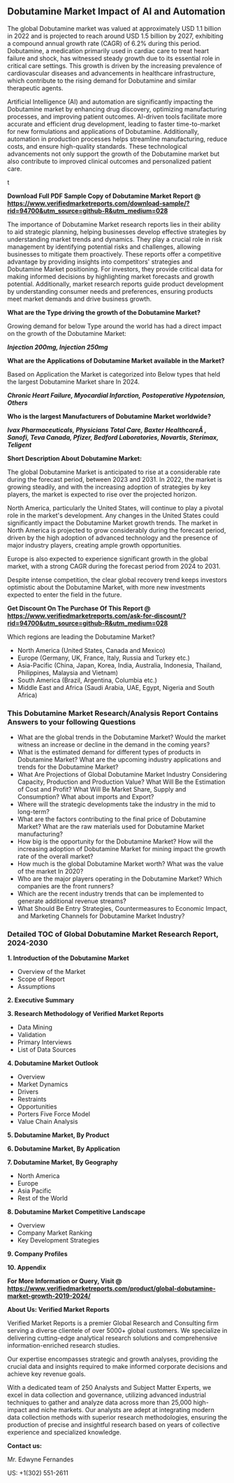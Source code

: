 <h2>Dobutamine Market Impact of AI and Automation</h2><p>The global Dobutamine market was valued at approximately USD 1.1 billion in 2022 and is projected to reach around USD 1.5 billion by 2027, exhibiting a compound annual growth rate (CAGR) of 6.2% during this period. Dobutamine, a medication primarily used in cardiac care to treat heart failure and shock, has witnessed steady growth due to its essential role in critical care settings. This growth is driven by the increasing prevalence of cardiovascular diseases and advancements in healthcare infrastructure, which contribute to the rising demand for Dobutamine and similar therapeutic agents.</p><p>Artificial Intelligence (AI) and automation are significantly impacting the Dobutamine market by enhancing drug discovery, optimizing manufacturing processes, and improving patient outcomes. AI-driven tools facilitate more accurate and efficient drug development, leading to faster time-to-market for new formulations and applications of Dobutamine. Additionally, automation in production processes helps streamline manufacturing, reduce costs, and ensure high-quality standards. These technological advancements not only support the growth of the Dobutamine market but also contribute to improved clinical outcomes and personalized patient care.</p>t</p><p id="" class=""><strong>Download Full PDF Sample Copy of Dobutamine Market Report @ <a href="https://www.verifiedmarketreports.com/download-sample/?rid=94700&utm_source=github-R&utm_medium=028" target="_blank">https://www.verifiedmarketreports.com/download-sample/?rid=94700&utm_source=github-R&utm_medium=028</a></strong></p><p>The importance of&nbsp;Dobutamine Market research reports lies in their ability to aid strategic planning, helping businesses develop effective strategies by understanding market trends and dynamics. They play a crucial role in risk management by identifying potential risks and challenges, allowing businesses to mitigate them proactively. These reports offer a competitive advantage by providing insights into competitors' strategies and Dobutamine Market positioning. For investors, they provide critical data for making informed decisions by highlighting market forecasts and growth potential. Additionally, market research reports guide product development by understanding consumer needs and preferences, ensuring products meet market demands and drive business growth.</p><p><strong>What are the&nbsp;Type driving the growth of the Dobutamine Market?</strong></p><p id="" class="">Growing demand for below Type around the world has had a direct impact on the growth of the Dobutamine Market:</p><em><strong>Injection 200mg, Injection 250mg</strong></em></p><strong>What are the&nbsp;Applications&nbsp;of Dobutamine Market available in the Market?</strong></p><p id="" class="">Based on Application the Market is categorized into Below types that held the largest Dobutamine Market share In 2024.</p><em><strong>Chronic Heart Failure, Myocardial Infarction, Postoperative Hypotension, Others</strong></em></p><strong>Who is the largest Manufacturers of Dobutamine Market worldwide?</strong></p><p><em><strong>Ivax Pharmaceuticals, Physicians Total Care, Baxter HealthcareÂ , Sanofi, Teva Canada, Pfizer, Bedford Laboratories, Novartis, Sterimax, Teligent</strong></em></p><p id="" class=""><strong>Short Description About Dobutamine Market:</strong></p><p>The global Dobutamine Market is anticipated to rise at a considerable rate during the forecast period, between 2023 and 2031. In 2022, the market is growing steadily, and with the increasing adoption of strategies by key players, the market is expected to rise over the projected horizon.</p><p>North America, particularly the United States, will continue to play a pivotal role in the market's development. Any changes in the United States could significantly impact the Dobutamine Market growth trends. The market in North America is projected to grow considerably during the forecast period, driven by the high adoption of advanced technology and the presence of major industry players, creating ample growth opportunities.</p><p>Europe is also expected to experience significant growth in the global market, with a strong CAGR during the forecast period from 2024 to 2031.</p><p>Despite intense competition, the clear global recovery trend keeps investors optimistic about the Dobutamine Market, with more new investments expected to enter the field in the future.</p><p id="" class=""><strong>Get Discount On The Purchase Of This Report @ <a href="https://www.verifiedmarketreports.com/ask-for-discount/?rid=94700&utm_source=github-R&utm_medium=028" target="_blank">https://www.verifiedmarketreports.com/ask-for-discount/?rid=94700&utm_source=github-R&utm_medium=028</a></strong></p>Which regions are leading the Dobutamine Market?</p><ul><li>North America (United States, Canada and Mexico)</li><li>Europe (Germany, UK, France, Italy, Russia and Turkey etc.)</li><li>Asia-Pacific (China, Japan, Korea, India, Australia, Indonesia, Thailand, Philippines, Malaysia and Vietnam)</li><li>South America (Brazil, Argentina, Columbia etc.)</li><li>Middle East and Africa (Saudi Arabia, UAE, Egypt, Nigeria and South Africa)</li></ul><h3 id="" class="">This Dobutamine Market Research/Analysis Report Contains Answers to your following Questions</h3><ul><li>What are the global trends in the Dobutamine Market? Would the market witness an increase or decline in the demand in the coming years?</li><li>What is the estimated demand for different types of products in Dobutamine Market? What are the upcoming industry applications and trends for the Dobutamine Market?</li><li>What Are Projections of Global Dobutamine Market Industry Considering Capacity, Production and Production Value? What Will Be the Estimation of Cost and Profit? What Will Be Market Share, Supply and Consumption? What about imports and Export?</li><li>Where will the strategic developments take the industry in the mid to long-term?</li><li>What are the factors contributing to the final price of Dobutamine Market? What are the raw materials used for Dobutamine Market manufacturing?</li><li>How big is the opportunity for the Dobutamine Market? How will the increasing adoption of Dobutamine Market for mining impact the growth rate of the overall market?</li><li>How much is the global Dobutamine Market worth? What was the value of the market In 2020?</li><li>Who are the major players operating in the Dobutamine Market? Which companies are the front runners?</li><li>Which are the recent industry trends that can be implemented to generate additional revenue streams?</li><li>What Should Be Entry Strategies, Countermeasures to Economic Impact, and Marketing Channels for Dobutamine Market Industry?</li></ul><h3 id="" class="">Detailed TOC of Global Dobutamine Market Research Report, 2024-2030</h3><p id="" class=""><strong>1. Introduction of the Dobutamine Market</strong></p><ul><li>Overview of the Market</li><li>Scope of Report</li><li>Assumptions</li></ul><p id="" class=""><strong>2. Executive Summary</strong></p><p id="" class=""><strong>3. Research Methodology of Verified Market Reports</strong></p><ul><li>Data Mining</li><li>Validation</li><li>Primary Interviews</li><li>List of Data Sources</li></ul><p id="" class=""><strong>4. Dobutamine Market Outlook</strong></p><ul><li>Overview</li><li>Market Dynamics</li><li>Drivers</li><li>Restraints</li><li>Opportunities</li><li>Porters Five Force Model</li><li>Value Chain Analysis</li></ul><p id="" class=""><strong>5. Dobutamine Market, By Product</strong></p><p id="" class=""><strong>6. Dobutamine Market, By Application</strong></p><p id="" class=""><strong>7. Dobutamine Market, By Geography</strong></p><ul><li>North America</li><li>Europe</li><li>Asia Pacific</li><li>Rest of the World</li></ul><p id="" class=""><strong>8. Dobutamine Market Competitive Landscape</strong></p><ul><li>Overview</li><li>Company Market Ranking</li><li>Key Development Strategies</li></ul><p id="" class=""><strong>9. Company Profiles</strong></p><p id="" class=""><strong>10. Appendix</strong></p><p id="" class=""><strong>For More Information or Query, Visit @ <a href="https://www.verifiedmarketreports.com/product/global-dobutamine-market-growth-2019-2024/" target="_blank">https://www.verifiedmarketreports.com/product/global-dobutamine-market-growth-2019-2024/</a></strong></p><p id="" class=""><strong>About Us: Verified Market Reports</strong></p><p id="" class="">Verified Market Reports is a premier Global Research and Consulting firm serving a diverse clientele of over 5000+ global customers. We specialize in delivering cutting-edge analytical research solutions and comprehensive information-enriched research studies.</p><p id="" class="">Our expertise encompasses strategic and growth analyses, providing the crucial data and insights required to make informed corporate decisions and achieve key revenue goals.</p><p id="" class="">With a dedicated team of 250 Analysts and Subject Matter Experts, we excel in data collection and governance, utilizing advanced industrial techniques to gather and analyze data across more than 25,000 high-impact and niche markets. Our analysts are adept at integrating modern data collection methods with superior research methodologies, ensuring the production of precise and insightful research based on years of collective experience and specialized knowledge.</p><p id="" class=""><strong>Contact us:</strong></p><p id="" class="">Mr. Edwyne Fernandes</p><p id="" class="">US: +1(302) 551-2611</p>